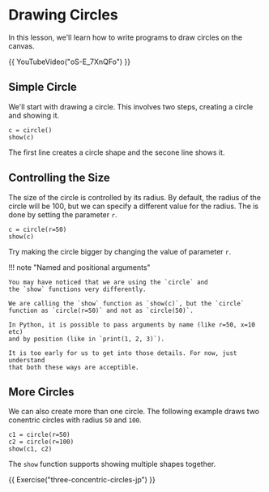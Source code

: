 # Drawing Circles

In this lesson, we'll learn how to write programs to draw circles on the
canvas.

{{ YouTubeVideo("oS-E_7XnQFo") }}

## Simple Circle

We'll start with drawing a circle. This involves two steps, creating a
circle and showing it.

```{.joy .example #one-circle}
c = circle()
show(c)
```

The first line creates a circle shape and the secone line shows it.

## Controlling the Size

The size of the circle is controlled by its radius. By default, the
radius of the circle will be 100, but we can specify a different value
for the radius. The is done by setting the parameter `r`.

```{.joy .example #circle-with-radius}
c = circle(r=50)
show(c)
```

Try making the circle bigger by changing the value of parameter `r`.

!!! note "Named and positional arguments"

    You may have noticed that we are using the `circle` and
    the `show` functions very differently.

    We are calling the `show` function as `show(c)`, but the `circle`
    function as `circle(r=50)` and not as `circle(50)`.

    In Python, it is possible to pass arguments by name (like r=50, x=10 etc)
    and by position (like in `print(1, 2, 3)`).

    It is too early for us to get into those details. For now, just understand
    that both these ways are acceptible.

## More Circles

We can also create more than one circle. The following example draws
two conentric circles with radius `50` and `100`.

```{.joy .example #two-circles}
c1 = circle(r=50)
c2 = circle(r=100)
show(c1, c2)
```

The `show` function supports showing multiple shapes together.

{{ Exercise("three-concentric-circles-jp") }}
